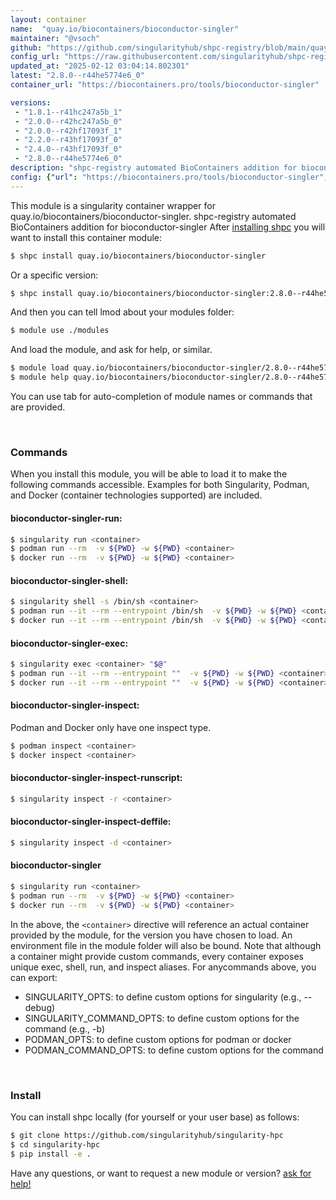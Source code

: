 ```yaml
---
layout: container
name:  "quay.io/biocontainers/bioconductor-singler"
maintainer: "@vsoch"
github: "https://github.com/singularityhub/shpc-registry/blob/main/quay.io/biocontainers/bioconductor-singler/container.yaml"
config_url: "https://raw.githubusercontent.com/singularityhub/shpc-registry/main/quay.io/biocontainers/bioconductor-singler/container.yaml"
updated_at: "2025-02-12 03:04:14.802301"
latest: "2.8.0--r44he5774e6_0"
container_url: "https://biocontainers.pro/tools/bioconductor-singler"

versions:
 - "1.8.1--r41hc247a5b_1"
 - "2.0.0--r42hc247a5b_0"
 - "2.0.0--r42hf17093f_1"
 - "2.2.0--r43hf17093f_0"
 - "2.4.0--r43hf17093f_0"
 - "2.8.0--r44he5774e6_0"
description: "shpc-registry automated BioContainers addition for bioconductor-singler"
config: {"url": "https://biocontainers.pro/tools/bioconductor-singler", "maintainer": "@vsoch", "description": "shpc-registry automated BioContainers addition for bioconductor-singler", "latest": {"2.8.0--r44he5774e6_0": "sha256:9e67ed12125292830a4fc343c27ac4e6a3f87a5377bf2778b3cd4547e2fb39b6"}, "tags": {"1.8.1--r41hc247a5b_1": "sha256:975b3f41bd94a141dcce611a08c76bfde66df15e9ae466360fe5faa750ace46c", "2.0.0--r42hc247a5b_0": "sha256:5e594b755c2c673ab61134db3e70de49b03166df100ead8bf0cf2e793ebacaf5", "2.0.0--r42hf17093f_1": "sha256:e70c3ced99c55d2d055fea050a762d19bc97df0cc70cea790a2ec12f299ebbd6", "2.2.0--r43hf17093f_0": "sha256:5fffbb2af34ed8f5d536950cddb228089d09ca8929aef87606e223c76729fb0a", "2.4.0--r43hf17093f_0": "sha256:9259c0ddfe994903cac1004bee24bd2fd29336d71d7a267905dfc56328c484ae", "2.8.0--r44he5774e6_0": "sha256:9e67ed12125292830a4fc343c27ac4e6a3f87a5377bf2778b3cd4547e2fb39b6"}, "docker": "quay.io/biocontainers/bioconductor-singler"}
---
```


This module is a singularity container wrapper for quay.io/biocontainers/bioconductor-singler.
shpc-registry automated BioContainers addition for bioconductor-singler
After [installing shpc](#install) you will want to install this container module:


```bash
$ shpc install quay.io/biocontainers/bioconductor-singler
```

Or a specific version:

```bash
$ shpc install quay.io/biocontainers/bioconductor-singler:2.8.0--r44he5774e6_0
```

And then you can tell lmod about your modules folder:

```bash
$ module use ./modules
```

And load the module, and ask for help, or similar.

```bash
$ module load quay.io/biocontainers/bioconductor-singler/2.8.0--r44he5774e6_0
$ module help quay.io/biocontainers/bioconductor-singler/2.8.0--r44he5774e6_0
```

You can use tab for auto-completion of module names or commands that are provided.

<br>

### Commands

When you install this module, you will be able to load it to make the following commands accessible.
Examples for both Singularity, Podman, and Docker (container technologies supported) are included.

#### bioconductor-singler-run:

```bash
$ singularity run <container>
$ podman run --rm  -v ${PWD} -w ${PWD} <container>
$ docker run --rm  -v ${PWD} -w ${PWD} <container>
```

#### bioconductor-singler-shell:

```bash
$ singularity shell -s /bin/sh <container>
$ podman run --it --rm --entrypoint /bin/sh  -v ${PWD} -w ${PWD} <container>
$ docker run --it --rm --entrypoint /bin/sh  -v ${PWD} -w ${PWD} <container>
```

#### bioconductor-singler-exec:

```bash
$ singularity exec <container> "$@"
$ podman run --it --rm --entrypoint ""  -v ${PWD} -w ${PWD} <container> "$@"
$ docker run --it --rm --entrypoint ""  -v ${PWD} -w ${PWD} <container> "$@"
```

#### bioconductor-singler-inspect:

Podman and Docker only have one inspect type.

```bash
$ podman inspect <container>
$ docker inspect <container>
```

#### bioconductor-singler-inspect-runscript:

```bash
$ singularity inspect -r <container>
```

#### bioconductor-singler-inspect-deffile:

```bash
$ singularity inspect -d <container>
```



#### bioconductor-singler

```bash
$ singularity run <container>
$ podman run --rm  -v ${PWD} -w ${PWD} <container>
$ docker run --rm  -v ${PWD} -w ${PWD} <container>
```


In the above, the `<container>` directive will reference an actual container provided
by the module, for the version you have chosen to load. An environment file in the
module folder will also be bound. Note that although a container
might provide custom commands, every container exposes unique exec, shell, run, and
inspect aliases. For anycommands above, you can export:

 - SINGULARITY_OPTS: to define custom options for singularity (e.g., --debug)
 - SINGULARITY_COMMAND_OPTS: to define custom options for the command (e.g., -b)
 - PODMAN_OPTS: to define custom options for podman or docker
 - PODMAN_COMMAND_OPTS: to define custom options for the command

<br>

### Install

You can install shpc locally (for yourself or your user base) as follows:

```bash
$ git clone https://github.com/singularityhub/singularity-hpc
$ cd singularity-hpc
$ pip install -e .
```

Have any questions, or want to request a new module or version? [ask for help!](https://github.com/singularityhub/singularity-hpc/issues)